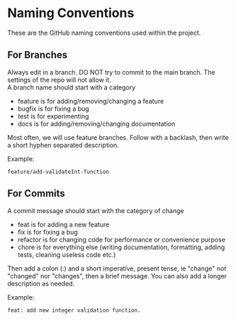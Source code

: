 # Naming Conventions
These are the GitHub naming conventions used within the project.

## For Branches
Always edit in a branch. DO NOT try to commit to the main branch. The settings of the repo will not allow it.<br>
A branch name should start with a category

- feature is for adding/removing/changing a feature
- bugfix is for fixing a bug
- test is for experimenting
- docs is for adding/removing/changing documentation

Most often, we will use feature branches. Follow with a backlash, then write a short hyphen separated description.

Example:
```
feature/add-validateInt-function
```

## For Commits
A commit message should start with the category of change
- feat is for adding a new feature
- fix is for fixing a bug
- refactor is for changing code for performance or convenience purpose
- chore is for everything else (writing documentation, formatting, adding tests, cleaning useless code etc.)

Then add a colon (:) and a short imperative, present tense, ie "change" not "changed" nor "changes", then a brief message. You can also add a longer description as needed.

Example:

```
feat: add new integer validation function.
```
